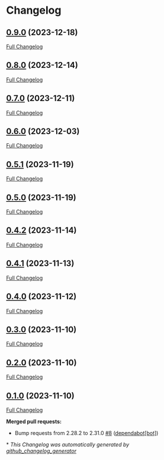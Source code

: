 # Changelog

## [0.9.0](https://github.com/dermatologist/medprompt/tree/0.9.0) (2023-12-18)

[Full Changelog](https://github.com/dermatologist/medprompt/compare/0.8.0...0.9.0)

## [0.8.0](https://github.com/dermatologist/medprompt/tree/0.8.0) (2023-12-14)

[Full Changelog](https://github.com/dermatologist/medprompt/compare/0.7.0...0.8.0)

## [0.7.0](https://github.com/dermatologist/medprompt/tree/0.7.0) (2023-12-11)

[Full Changelog](https://github.com/dermatologist/medprompt/compare/0.6.0...0.7.0)

## [0.6.0](https://github.com/dermatologist/medprompt/tree/0.6.0) (2023-12-03)

[Full Changelog](https://github.com/dermatologist/medprompt/compare/0.5.1...0.6.0)

## [0.5.1](https://github.com/dermatologist/medprompt/tree/0.5.1) (2023-11-19)

[Full Changelog](https://github.com/dermatologist/medprompt/compare/0.5.0...0.5.1)

## [0.5.0](https://github.com/dermatologist/medprompt/tree/0.5.0) (2023-11-19)

[Full Changelog](https://github.com/dermatologist/medprompt/compare/0.4.2...0.5.0)

## [0.4.2](https://github.com/dermatologist/medprompt/tree/0.4.2) (2023-11-14)

[Full Changelog](https://github.com/dermatologist/medprompt/compare/0.4.1...0.4.2)

## [0.4.1](https://github.com/dermatologist/medprompt/tree/0.4.1) (2023-11-13)

[Full Changelog](https://github.com/dermatologist/medprompt/compare/0.4.0...0.4.1)

## [0.4.0](https://github.com/dermatologist/medprompt/tree/0.4.0) (2023-11-12)

[Full Changelog](https://github.com/dermatologist/medprompt/compare/0.3.0...0.4.0)

## [0.3.0](https://github.com/dermatologist/medprompt/tree/0.3.0) (2023-11-10)

[Full Changelog](https://github.com/dermatologist/medprompt/compare/0.2.0...0.3.0)

## [0.2.0](https://github.com/dermatologist/medprompt/tree/0.2.0) (2023-11-10)

[Full Changelog](https://github.com/dermatologist/medprompt/compare/0.1.0...0.2.0)

## [0.1.0](https://github.com/dermatologist/medprompt/tree/0.1.0) (2023-11-10)

[Full Changelog](https://github.com/dermatologist/medprompt/compare/fc83e2423e149771df1e0f290d8c04f77d35e0f4...0.1.0)

**Merged pull requests:**

- Bump requests from 2.28.2 to 2.31.0 [\#8](https://github.com/dermatologist/medprompt/pull/8) ([dependabot[bot]](https://github.com/apps/dependabot))



\* *This Changelog was automatically generated by [github_changelog_generator](https://github.com/github-changelog-generator/github-changelog-generator)*

